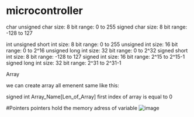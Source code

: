 # microcontroller
char
unsigned char size: 8 bit range: 0 to 255
signed char size: 8 bit range: -128 to 127

int
unsigned short int size: 8 bit range: 0 to 255
unsigned int size: 16 bit range: 0 to 2^16
unsigned long int size: 32 bit range: 0 to 2^32
signed short int size: 8 bit range: -128 to 127
signed int size: 16 bit range: 2^15 to 2^15-1
signed long int size: 32 bit range: 2^31 to 2^31-1

Array 

we can create array all emenent same like this:

signed int Array_Name[Len_of_Array] 
first index of array is equal to 0

#Pointers
pointers hold the memory adress of variable
![image](https://user-images.githubusercontent.com/63459021/124063034-9ce2ce00-da3a-11eb-8926-9cc072d20840.png)

